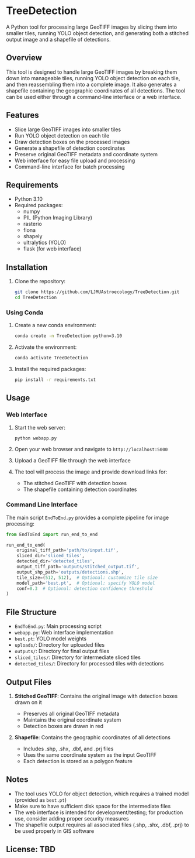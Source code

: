 # TreeDetection

A Python tool for processing large GeoTIFF images by slicing them into smaller tiles, running YOLO object detection, and generating both a stitched output image and a shapefile of detections.

## Overview

This tool is designed to handle large GeoTIFF images by breaking them down into manageable tiles, running YOLO object detection on each tile, and then reassembling them into a complete image. It also generates a shapefile containing the geographic coordinates of all detections. The tool can be used either through a command-line interface or a web interface.

## Features

- Slice large GeoTIFF images into smaller tiles
- Run YOLO object detection on each tile
- Draw detection boxes on the processed images
- Generate a shapefile of detection coordinates
- Preserve original GeoTIFF metadata and coordinate system
- Web interface for easy file upload and processing
- Command-line interface for batch processing

## Requirements

- Python 3.10
- Required packages:
  - numpy
  - PIL (Python Imaging Library)
  - rasterio
  - fiona
  - shapely
  - ultralytics (YOLO)
  - flask (for web interface)

## Installation

1. Clone the repository:
   ```bash
   git clone https://github.com/LJMUAstroecology/TreeDetection.git
   cd TreeDetection
   ```

### Using Conda

1. Create a new conda environment:
   ```bash
   conda create -n TreeDetection python=3.10
   ```

2. Activate the environment:
   ```bash
   conda activate TreeDetection
   ```

3. Install the required packages:
   ```bash
   pip install -r requirements.txt
   ```

## Usage

### Web Interface

1. Start the web server:
   ```bash
   python webapp.py
   ```

2. Open your web browser and navigate to `http://localhost:5000`
3. Upload a GeoTIFF file through the web interface
4. The tool will process the image and provide download links for:
   - The stitched GeoTIFF with detection boxes
   - The shapefile containing detection coordinates

### Command Line Interface

The main script `EndToEnd.py` provides a complete pipeline for image processing:

```python
from EndToEnd import run_end_to_end

run_end_to_end(
    original_tiff_path='path/to/input.tif',
    sliced_dir='sliced_tiles',
    detected_dir='detected_tiles',
    output_tiff_path='outputs/stitched_output.tif',
    output_shp_path='outputs/detections.shp',
    tile_size=(512, 512),  # Optional: customize tile size
    model_path='best.pt',  # Optional: specify YOLO model
    conf=0.3  # Optional: detection confidence threshold
)
```

## File Structure

- `EndToEnd.py`: Main processing script
- `webapp.py`: Web interface implementation
- `best.pt`: YOLO model weights
- `uploads/`: Directory for uploaded files
- `outputs/`: Directory for final output files
- `sliced_tiles/`: Directory for intermediate sliced tiles
- `detected_tiles/`: Directory for processed tiles with detections

## Output Files

1. **Stitched GeoTIFF**: Contains the original image with detection boxes drawn on it
   - Preserves all original GeoTIFF metadata
   - Maintains the original coordinate system
   - Detection boxes are drawn in red

2. **Shapefile**: Contains the geographic coordinates of all detections
   - Includes .shp, .shx, .dbf, and .prj files
   - Uses the same coordinate system as the input GeoTIFF
   - Each detection is stored as a polygon feature

## Notes

- The tool uses YOLO for object detection, which requires a trained model (provided as `best.pt`)
- Make sure to have sufficient disk space for the intermediate files
- The web interface is intended for development/testing; for production use, consider adding proper security measures
- The shapefile output requires all associated files (.shp, .shx, .dbf, .prj) to be used properly in GIS software

## License: TBD



